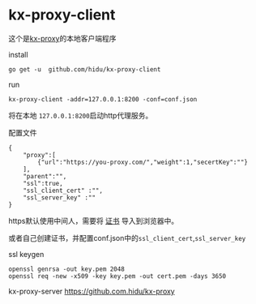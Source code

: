 kx-proxy-client
======

这个是[kx-proxy](https://github.com.hidu/kx-proxy)的本地客户端程序

install
```
go get -u  github.com/hidu/kx-proxy-client
```

run
```
kx-proxy-client -addr=127.0.0.1:8200 -conf=conf.json
```
将在本地 <code>127.0.0.1:8200</code>启动http代理服务。

配置文件
```
{
    "proxy":[
        {"url":"https://you-proxy.com/","weight":1,"secertKey":""}
    ],
    "parent":"",
    "ssl":true,
    "ssl_client_cert" :"",
    "ssl_server_key" :""
}
```

https默认使用中间人，需要将 [证书](res/cert.pem) 导入到浏览器中。

或者自己创建证书，并配置conf.json中的<code>ssl_client_cert</code>,<code>ssl_server_key</code>


ssl keygen
```
openssl genrsa -out key.pem 2048
openssl req -new -x509 -key key.pem -out cert.pem -days 3650
```


kx-proxy-server
https://github.com.hidu/kx-proxy
